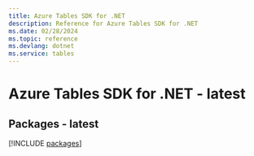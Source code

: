```yaml
---
title: Azure Tables SDK for .NET
description: Reference for Azure Tables SDK for .NET
ms.date: 02/28/2024
ms.topic: reference
ms.devlang: dotnet
ms.service: tables
---
```

# Azure Tables SDK for .NET - latest
## Packages - latest
[!INCLUDE [packages](tables-index.md)]